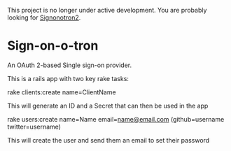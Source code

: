 This project is no longer under active development. You are probably looking for [Signonotron2](https://github.com/alphagov/signonotron2).


Sign-on-o-tron
==============

An OAuth 2-based Single sign-on provider. 

This is a rails app with two key rake tasks:

rake clients:create name=ClientName

This will generate an ID and a Secret that can then be used in the app

rake users:create name=Name email=name@email.com (github=username twitter=username)

This will create the user and send them an email to set their password

